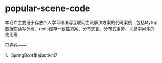 # popular-scene-code
本仓库主要用于存放个人学习和编写互联网主流解决方案的代码案例，包括MySql数据库读写分离、redis缓存一致性方案、分布式锁、分布式事务、消息中间件的使用等

已完成——

1、SpringBoot集成activiti7